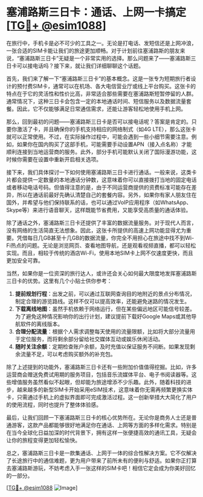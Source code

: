 # 塞浦路斯三日卡：通话、上网一卡搞定[[TG💪+ @esim1088](https://t.me/s/esim1088)]

在旅行中，手机卡是必不可少的工具之一。无论是打电话、发短信还是上网冲浪，一张合适的SIM卡能让我们的旅途更加顺畅。对于计划前往塞浦路斯的朋友来说，“塞浦路斯三日卡”无疑是一个非常实用的选择。那么问题来了——塞浦路斯三日卡可以接电话吗？接下来，就让我们详细聊聊这个话题。

首先，我们来了解一下“塞浦路斯三日卡”的基本概念。这是一张专为短期旅行者设计的预付费SIM卡，通常可以在机场、各大电信营业厅或线上平台购买。这张卡的特点在于它的灵活性和性价比高，非常适合那些需要在塞浦路斯短暂停留的人群。通常情况下，这种三日卡会包含一定的本地通话时间、短信服务以及数据流量套餐。因此，它不仅能够满足日常通信需求，还能让游客轻松地使用手机上网。

那么，回到最初的问题——塞浦路斯三日卡是否可以接电话呢？答案是肯定的。只要你激活了卡，并且确保你的手机支持相应的网络制式（如4G LTE），那么这张卡就可以正常使用。不过，在实际操作过程中，可能会遇到一些小细节需要注意。例如，如果你在国内购买了这部手机，可能需要手动设置APN（接入点名称）才能顺利连接到当地运营商的服务。此外，部分手机可能默认关闭了国际漫游功能，这时候你需要在设置中重新开启相关选项。

接下来，我们具体探讨一下如何使用塞浦路斯三日卡进行通话。一般来说，这类卡片都会提供一定数量的本地通话分钟数，这意味着你可以直接拨打当地的固定电话或者移动电话号码。但值得注意的是，由于不同运营商提供的资费标准可能存在差异，所以在通话前最好先确认清楚自己的套餐内容。另外，如果你有家人朋友住在国外，并希望与他们保持联系的话，也可以通过VoIP应用程序（如WhatsApp、Skype等）来进行语音聊天，这样既能节省费用，又能享受高质量的通话体验。

除了通话之外，塞浦路斯三日卡还提供了丰富的数据流量服务。对于现代人而言，没有网络的生活简直无法想象。因此，这张卡所提供的高速上网功能显得尤为重要。凭借每日几GB甚至十几GB的数据流量，你完全不用担心在旅途中找不到Wi-Fi热点的问题。无论是浏览网页、查看地图导航，还是观看视频直播，都可以轻松实现。而且，相较于传统的酒店Wi-Fi，使用本地SIM卡上网不仅速度更快，而且更加安全可靠。

当然，如果你是一位资深的旅行达人，或许还会关心如何最大限度地发挥塞浦路斯三日卡的优势。这里有几个小贴士供你参考：

1. **提前规划行程**：出发之前，可以通过互联网查询目的地附近的景点分布情况，制定合理的游览路线。这样不仅可以提高效率，还能避免迷路的情况发生。
2. **下载离线地图**：虽然手机依赖于网络运行，但在某些偏远地区可能信号较差。为了避免这种情况影响你的出行计划，建议提前下载好Google Maps或其他导航软件的离线版本。
3. **合理分配流量**：根据个人需求调整每天使用的流量限额，比如将大部分流量用于定位服务，而将剩余部分留给社交媒体互动或娱乐休闲活动。
4. **随时关注余额**：定期检查账户余额，及时充值以保证服务不间断。如果发现剩余流量不足，可以考虑购买额外的补充包。

除了上述提到的功能外，塞浦路斯三日卡还有一些附加价值值得挖掘。比如，许多运营商会赠送免费试用期的服务项目，包括音乐流媒体平台、电子书阅读器等。这些增值服务虽然看似不起眼，但却能为旅途增添不少乐趣。此外，随着科技的进步，越来越多的新型SIM卡开始采用eSIM技术，这意味着你无需再频繁更换实体卡，只需通过手机上的虚拟界面即可完成激活过程。这一创新举措大大简化了用户的使用流程，同时也提升了整体体验感。

最后，让我们回顾一下塞浦路斯三日卡的核心优势所在。无论你是商务人士还是普通游客，这款产品都能够很好地满足你在通话、上网等方面的多样化需求。特别是在当今全球化日益加深的时代背景下，拥有这样一张便捷高效的通讯工具，无疑会让你的旅程变得更加轻松愉快。

总之，塞浦路斯三日卡是一款集通话、上网于一体的综合性解决方案。它不仅解决了长途旅行中的通信难题，更为用户带来了前所未有的便利与舒适。如果你正打算去塞浦路斯游玩，不妨考虑入手一张这样的SIM卡吧！相信它定会成为你美好回忆的一部分。

[[TG💪+ @esim1088](https://t.me/s/esim1088) ![Image](https://i.postimg.cc/4NQfJmqS/Snipaste-2025-05-13-00-14-12.png)]